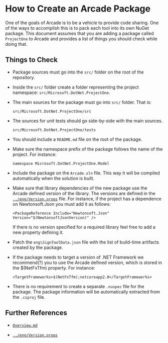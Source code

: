 # How to Create an Arcade Package

One of the goals of Arcade is to be a vehicle to provide code sharing. One of the ways to accomplish this is to pack each tool into its own NuGet package. This document assumes that you are adding a package called `ProjectOne` to Arcade and provides a list of things you should check while doing that.

## Things to Check

- Package sources must go into the `src/` folder on the root of the repository.

- Inside the `src/` folder create a folder representing the project namespace: `src/Microsoft.DotNet.ProjectOne`.

- The main sources for the package must go into `src/` folder. That is:

  `src/Microsoft.DotNet.ProjectOne/src`

- The sources for unit tests should go side-by-side with the main sources.

  `src/Microsoft.DotNet.ProjectOne/tests`

- You should include a `README.md` file on the root of the package.

- Make sure the namespace prefix of the package follows the name of the project. For instance:

  `namespace Microsoft.DotNet.ProjectOne.Model`

- Include the package on the `Arcade.sln` file. This way it will be compiled automatically when the solution is built.

- Make sure that library dependencies of the new package use the Arcade defined version of the library. The versions are defined in the [`../eng/Version.props`](..\eng\Versions.props) file. For instance, if the project has a dependence on Newtonsoft.Json you must add it as follows:

  `<PackageReference Include="Newtonsoft.Json" Version="$(NewtonsoftJsonVersion)" />`

  If there is no version specified for a required library feel free to add a new property defining it.

- Patch the `eng\SignToolData.json` file with the list of build-time artifacts created by the package. 

- If the package needs to target a version of .NET Framework we recommend(?) you to use the Arcade defined version, which is stored in the $(NetFxTfm) property. For instance:

  `<TargetFrameworks>$(NetFxTfm);netcoreapp2.0</TargetFrameworks>`

- There is no requirement to create a separate `.nuspec` file for the package. The package information will be automatically extracted from the `.csproj` file.

## Further References

- [`Overview.md`](Overview.md)

- [`../eng/Version.props`](..\eng\Versions.props)

  
